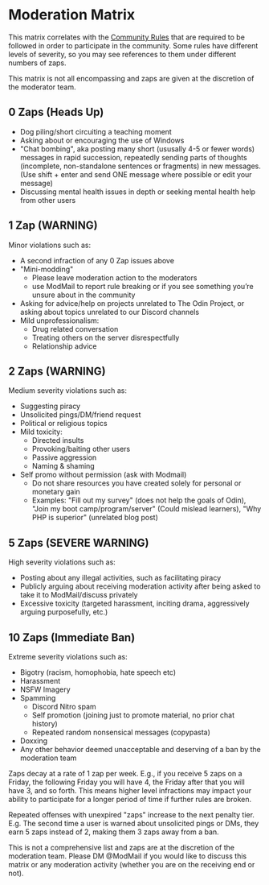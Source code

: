 # Moderation Matrix
This matrix correlates with the [Community Rules](https://www.theodinproject.com/community_rules) that are required to be followed in order to participate in the community. Some rules have different levels of severity, so you may see references to them under different numbers of zaps. 

This matrix is not all encompassing and zaps are given at the discretion of the moderator team.

## 0 Zaps (Heads Up)
- Dog piling/short circuiting a teaching moment
- Asking about or encouraging the use of Windows
- "Chat bombing", aka posting many short (ususally 4-5 or fewer words) messages in rapid succession, repeatedly sending parts of thoughts (incomplete, non-standalone sentences or fragments) in new messages. (Use shift + enter and send ONE message where possible or edit your message) 
- Discussing mental health issues in depth or seeking mental health help from other users

## 1 Zap (WARNING) 
Minor violations such as:
- A second infraction of any 0 Zap issues above
- "Mini-modding"
  - Please leave moderation action to the moderators
  - use ModMail to report rule breaking or if you see something you’re unsure about in the community
- Asking for advice/help on projects unrelated to The Odin Project, or asking about topics unrelated to our Discord channels
- Mild unprofessionalism:
  - Drug related conversation 
  - Treating others on the server disrespectfully
  - Relationship advice

## 2 Zaps (WARNING)
Medium severity violations such as: 
- Suggesting piracy 
- Unsolicited pings/DM/friend request 
- Political or religious topics 
- Mild toxicity:
  - Directed insults
  - Provoking/baiting other users
  - Passive aggression
  - Naming & shaming
- Self promo without permission (ask with Modmail)
  - Do not share resources you have created solely for personal or monetary gain
  - Examples: "Fill out my survey" (does not help the goals of Odin), "Join my boot camp/program/server" (Could mislead learners), "Why PHP is superior" (unrelated blog post)

## 5 Zaps (SEVERE WARNING)
High severity violations such as: 
- Posting about any illegal activities, such as facilitating piracy 
- Publicly arguing about receiving moderation activity after being asked to take it to ModMail/discuss privately 
- Excessive toxicity (targeted harassment, inciting drama, aggressively arguing purposefully, etc.) 

## 10 Zaps (Immediate Ban)
Extreme severity violations such as: 
- Bigotry (racism, homophobia, hate speech etc)
- Harassment 
- NSFW Imagery
- Spamming 
  - Discord Nitro spam
  - Self promotion (joining just to promote material, no prior chat history)
  - Repeated random nonsensical messages (copypasta)
- Doxxing 
- Any other behavior deemed unacceptable and deserving of a ban by the moderation team

Zaps decay at a rate of 1 zap per week. E.g., if you receive 5 zaps on a Friday, the following Friday you will have 4, the Friday after that you will have 3, and so forth. This means higher level infractions may impact your ability to participate for a longer period of time if further rules are broken. 

Repeated offenses with unexpired "zaps" increase to the next penalty tier. E.g. The second time a user is warned about unsolicited pings or DMs, they earn 5 zaps instead of 2, making them 3 zaps away from a ban.

This is not a comprehensive list and zaps are at the discretion of the moderation team. Please DM @ModMail if you would like to discuss this matrix or any moderation activity (whether you are on the receiving end or not). 

